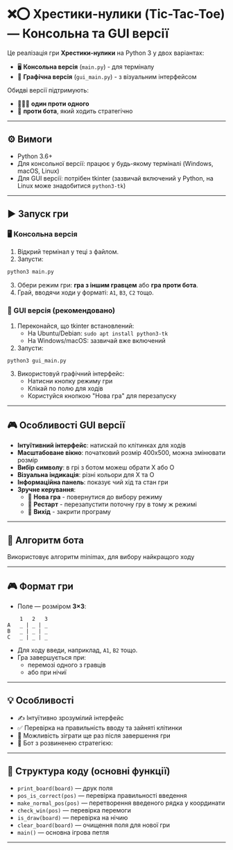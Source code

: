 
# ❌⭕ Хрестики-нулики (Tic-Tac-Toe) — Консольна та GUI версії

Це реалізація гри **Хрестики-нулики** на Python 3 у двох варіантах:
- 🖥️ **Консольна версія** (`main.py`) - для терміналу
- 🎨 **Графічна версія** (`gui_main.py`) - з візуальним інтерфейсом

Обидві версії підтримують:
- 🧑‍🤝‍🧑 **один проти одного**
- 🤖 **проти бота**, який ходить стратегічно

---

## ⚙️ Вимоги

- Python 3.6+
- Для консольної версії: працює у будь-якому терміналі (Windows, macOS, Linux)
- Для GUI версії: потрібен tkinter (зазвичай включений у Python, на Linux може знадобитися `python3-tk`)

---

## ▶️ Запуск гри

### 🖥️ Консольна версія
1. Відкрий термінал у теці з файлом.
2. Запусти:

```bash
python3 main.py
```

3. Обери режим гри: **гра з іншим гравцем** або **гра проти бота**.
4. Грай, вводячи ходи у форматі: `A1`, `B3`, `C2` тощо.

### 🎨 GUI версія (рекомендовано)
1. Переконайся, що tkinter встановлений:
   - На Ubuntu/Debian: `sudo apt install python3-tk`
   - На Windows/macOS: зазвичай вже включений
2. Запусти:

```bash
python3 gui_main.py
```

3. Використовуй графічний інтерфейс:
   - Натисни кнопку режиму гри
   - Клікай по полю для ходів
   - Користуйся кнопкою "Нова гра" для перезапуску

---

## 🎮 Особливості GUI версії

- **Інтуїтивний інтерфейс**: натискай по клітинках для ходів
- **Масштабоване вікно**: початковий розмір 400x500, можна змінювати розмір
- **Вибір символу**: в грі з ботом можеш обрати X або O
- **Візуальна індикація**: різні кольори для X та O
- **Інформаційна панель**: показує чий хід та стан гри
- **Зручне керування**: 
  - 🎯 **Нова гра** - повернутися до вибору режиму
  - 🔄 **Рестарт** - перезапустити поточну гру в тому ж режимі
  - 🚪 **Вихід** - закрити програму

---

## 🎯 Алгоритм бота

Використовує алгоритм minimax, для вибору найкращого ходу

---

## 🎮 Формат гри

- Поле — розміром **3×3**:
```
    1   2   3
A   _ | _ | _
B   _ | _ | _
C   _ | _ | _
```

- Для ходу введи, наприклад, `A1`, `B2` тощо.
- Гра завершується при:
  - перемозі одного з гравців
  - або при нічиї

---

## 💡 Особливості

- ✍️ Інтуїтивно зрозумілий інтерфейс
- ✅ Перевірка на правильність вводу та зайняті клітинки
- 🔁 Можливість зіграти ще раз після завершення гри
- 🧠 Бот з розвиненею стратегією:

---

## 📂 Структура коду (основні функції)

- `print_board(board)` — друк поля
- `pos_is_correct(pos)` — перевірка правильності введення
- `make_normal_pos(pos)` — перетворення введеного рядка у координати
- `check_win(pos)` — перевірка перемоги
- `is_draw(board)` — перевірка на нічию
- `clear_board(board)` — очищення поля для нової гри
- `main()` — основна ігрова петля

---

